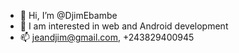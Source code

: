 - 👋 Hi, I’m @DjimEbambe
- 👀 I am interested in web and Android development
- 📫 jeandjim@gmail.com, +243829400945


